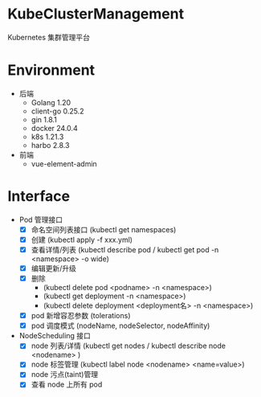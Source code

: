 # KubeClusterManagement

Kubernetes 集群管理平台

# Environment

- 后端
    - Golang 1.20
    - client-go 0.25.2
    - gin 1.8.1
    - docker 24.0.4
    - k8s 1.21.3
    - harbo 2.8.3
- 前端
    - vue-element-admin


# Interface

- Pod 管理接口
    - [x] 命名空间列表接口 (kubectl get namespaces)
    - [x] 创建 (kubectl apply -f xxx.yml)
    - [x] 查看详情/列表 (kubectl describe pod / kubectl get pod -n \<namespace\> -o wide)
    - [x] 编辑更新/升级
    - [x] 删除 
        - (kubectl delete pod \<podname\> -n \<namespace\>)
        - (kubectl get deployment -n \<namespace\>)
        - (kubectl delete deployment \<deployment名\> -n \<namespace\>)
    - [x] pod 新增容忍参数 (tolerations)
    - [x] pod 调度模式 (nodeName, nodeSelector, nodeAffinity)
- NodeScheduling 接口
    - [x] node 列表/详情 (kubectl get nodes / kubectl describe node \<nodename\> )
    - [x] node 标签管理 (kubectl label node \<nodename\> <name=value>)
    - [x] node 污点(taint)管理
    - [x] 查看 node 上所有 pod

